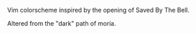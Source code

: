 Vim colorscheme inspired by the opening of Saved By The Bell.

Altered from the "dark" path of moria.

